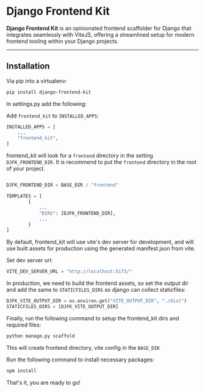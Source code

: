 # Django Frontend Kit

**Django Frontend Kit** is an opinionated frontend scaffolder for Django that integrates seamlessly with ViteJS, offering a streamlined setup for modern frontend tooling within your Django projects.

---

## Installation

Via pip into a virtualenv:

```bash
pip install django-frontend-kit
```

In settings.py add the following:

Add `frontend_kit` to `INSTALLED_APPS`:

```python
INSTALLED_APPS = [
    ...
    "frontend_kit",
]
```

frontend_kit will look for a `frontend` directory in the setting `DJFK_FRONTEND_DIR`.
It is recommend to put the `frontend` directory in the root of your project.

```python

DJFK_FRONTEND_DIR = BASE_DIR / "frontend"

TEMPLATES = [
        {
            ...
            "DIRS": [DJFK_FRONTEND_DIR],
            ...
        }
]

```

By default, frontend_kit will use vite's dev server for development, and 
will use built assets for production using the generated manifest.json from vite.

Set dev server url:

```python
VITE_DEV_SERVER_URL = "http://localhost:5173/"
```

In production, we need to build the frontend assets, so set the output dir and
add the same to `STATICFILES_DIRS` so django can collect staticfiles:


```python
DJFK_VITE_OUTPUT_DIR = os.environ.get("VITE_OUTPUT_DIR", "./dist")
STATICFILES_DIRS = [DJFK_VITE_OUTPUT_DIR]
```


Finally, run the following command to setup the frontend_kit dirs and required files:

```bash
python manage.py scaffold
```

This will create frontend directory, vite config in the `BASE_DIR`

Run the following command to install necessary packages:

```bash
npm install
```

That's it, you are ready to go!

